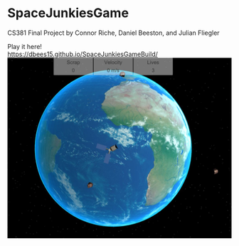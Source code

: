 # SpaceJunkiesGame
CS381 Final Project by Connor Riche, Daniel Beeston, and Julian Fliegler

Play it here!<br/>
https://dbees15.github.io/SpaceJunkiesGameBuild/
![screenshot](screenshot1.JPG)
